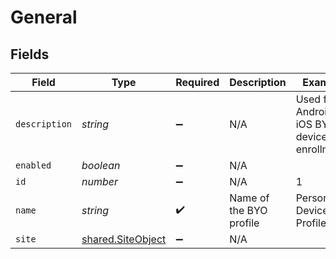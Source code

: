 # General


## Fields

| Field                                                  | Type                                                   | Required                                               | Description                                            | Example                                                |
| ------------------------------------------------------ | ------------------------------------------------------ | ------------------------------------------------------ | ------------------------------------------------------ | ------------------------------------------------------ |
| `description`                                          | *string*                                               | :heavy_minus_sign:                                     | N/A                                                    | Used for Android or iOS BYO device enrollments         |
| `enabled`                                              | *boolean*                                              | :heavy_minus_sign:                                     | N/A                                                    |                                                        |
| `id`                                                   | *number*                                               | :heavy_minus_sign:                                     | N/A                                                    | 1                                                      |
| `name`                                                 | *string*                                               | :heavy_check_mark:                                     | Name of the BYO profile                                | Personal Device Profile                                |
| `site`                                                 | [shared.SiteObject](../../models/shared/siteobject.md) | :heavy_minus_sign:                                     | N/A                                                    |                                                        |